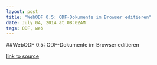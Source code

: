 ```yaml
---
layout: post
title: "WebODF 0.5: ODF-Dokumente im Browser editieren"
date: July 04, 2014 at 08:02AM
tags: ODF, web
---
```

##WebODF 0.5: ODF-Dokumente im Browser editieren

[link to source](http://ift.tt/V7IGv1) 
